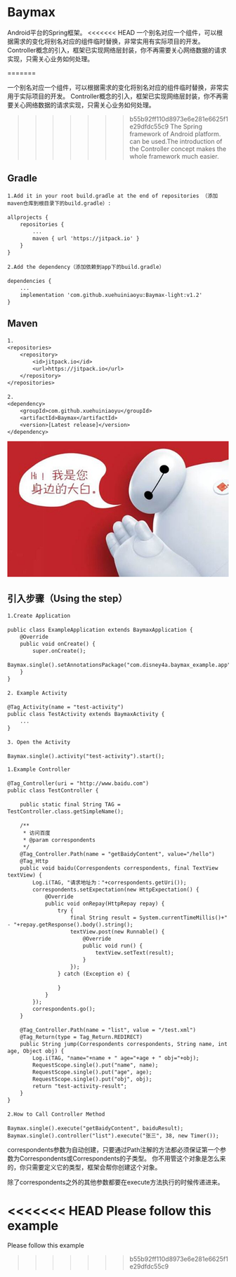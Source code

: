# Baymax
Android平台的Spring框架。
<<<<<<< HEAD
一个别名对应一个组件，可以根据需求的变化将别名对应的组件临时替换，非常实用有实际项目的开发。
Controller概念的引入，框架已实现网络层封装，你不再需要关心网络数据的请求实现，只需关心业务如何处理。

=======

一个别名对应一个组件，可以根据需求的变化将别名对应的组件临时替换，非常实用于实际项目的开发。
Controller概念的引入，框架已实现网络层封装，你不再需要关心网络数据的请求实现，只需关心业务如何处理。

>>>>>>> b55b92ff110d8973e6e281e6625f1e29dfdc55c9
The Spring framework of Android platform.
can be used.The introduction of the Controller concept makes the whole framework much easier.

## Gradle

```
1.Add it in your root build.gradle at the end of repositories （添加maven仓库到根目录下的build.gradle）:

allprojects {
	repositories {
		...
		maven { url 'https://jitpack.io' }
	}
}

2.Add the dependency（添加依赖到app下的build.gradle）

dependencies {
	...
	implementation 'com.github.xuehuiniaoyu:Baymax-light:v1.2'
}

```

## Maven

```
1.
<repositories>
	<repository>
	    <id>jitpack.io</id>
	    <url>https://jitpack.io</url>
	</repository>
</repositories>

2.
<dependency>
    <groupId>com.github.xuehuiniaoyu</groupId>
    <artifactId>Baymax</artifactId>
    <version>[Latest release]</version>
</dependency>

```

![Screenshot](hello.jpg)


## 引入步骤（Using the step）

```
1.Create Application

public class ExampleApplication extends BaymaxApplication {
    @Override
    public void onCreate() {
        super.onCreate();
        Baymax.single().setAnnotationsPackage("com.disney4a.baymax_example.app").play();
    }
}

2. Example Activity

@Tag_Activity(name = "test-activity")
public class TestActivity extends BaymaxActivity {
	...
}

3. Open the Activity

Baymax.single().activity("test-activity").start();

```



```
1.Example Controller

@Tag_Controller(uri = "http://www.baidu.com")
public class TestController {

    public static final String TAG = TestController.class.getSimpleName();

    /**
     * 访问百度
     * @param correspondents
     */
    @Tag_Controller.Path(name = "getBaidyContent", value="/hello")
    @Tag_Http
    public void baidu(Correspondents correspondents, final TextView textView) {
    	Log.i(TAG, "请求地址为："+correspondents.getUri());
        correspondents.setExpectation(new HttpExpectation() {
            @Override
            public void onRepay(HttpRepay repay) {
                try {
                    final String result = System.currentTimeMillis()+" - "+repay.getResponse().body().string();
                    textView.post(new Runnable() {
                        @Override
                        public void run() {
                            textView.setText(result);
                        }
                    });
                } catch (Exception e) {

                }
            }
        });
        correspondents.go();
    }

    @Tag_Controller.Path(name = "list", value = "/test.xml")
    @Tag_Return(type = Tag_Return.REDIRECT)
    public String jump(Correspondents correspondents, String name, int age, Object obj) {
        Log.i(TAG, "name="+name + " age="+age + " obj="+obj);
        RequestScope.single().put("name", name);
        RequestScope.single().put("age", age);
        RequestScope.single().put("obj", obj);
        return "test-activity-result";
    }
}

2.How to Call Controller Method

Baymax.single().execute("getBaidyContent", baiduResult);
Baymax.single().controller("list").execute("张三", 38, new Timer());

```

correspondents参数为自动创建，只要通过Path注解的方法都必须保证第一个参数为Correspondents或Correspondents的子类型。
你不用管这个对象是怎么来的，你只需要定义它的类型，框架会帮你创建这个对象。

除了correspondents之外的其他参数都要在execute方法执行的时候传递进来。



<<<<<<< HEAD
Please follow this example
=======
Please follow this example
>>>>>>> b55b92ff110d8973e6e281e6625f1e29dfdc55c9
